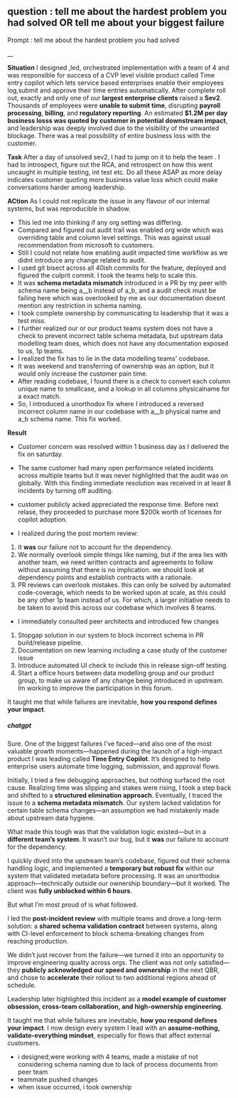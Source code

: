 question : tell me about the hardest problem you had solved
    OR
    tell me about your biggest failure
--
Prompt : tell me about the hardest problem you had solved

__

**Situation**
I designed ,led, orchestrated implementation with a team of 4 and was responsible for success of  a CVP level visible product called Time entry copilot which lets service based enterprises enable their employees log,submit and approve their time entries automatically.
After complete roll out, exactly and only one of our **largest enterprise clients** raised a **Sev2**. Thousands of employees were **unable to submit time**, disrupting **payroll processing**, **billing**, and **regulatory reporting**. An estimated **\$1.2M per day business losss was quoted by customer in potential downstream impact**, and leadership was deeply involved due to the visibility of the unwanted blockage. There was a real possibility of entire business loss with the customer.

**Task**
After a day of unsolved sev2, I had to jump on it to help the team . I had to introspect, figure out the RCA, and retrospect on how this went uncaught in multiple testing, int test etc. Do all these ASAP as more delay indicates customer quoting more business value loss which could make conversations harder among leadership.

**ACtion**
As I could not replicate the issue in any flavour of our internal systems, but was reproducible in shadow.
- This led me into thinking if any org setting was differing. 
- Compared and figured out audit trail was enabled org wide which was overriding table and column level settings. This was against usual recommendation from microsoft to customers. 
- Still I could not relate how enabling audit impacted time workflow as we didnt introduce any change related to audit.
- I used git bisect across all 40ish commits for the feature, deployed and figured the culprit commit. I took the teams help to scale this.
- It was **schema metadata mismatch** introduced in a PR by my peer with schema name being a__b instead of a_b, and a audit check must be failing here which was overlooked by me as our documentation doesnt mention any restriction in schema naming.
- I took complete ownership by communicating to leadership that it was a test miss.
-  I further realized our or our product teams system does not have a check to prevent incorrect table schema metadata, but upstream data modelling team does, which does not have any documentation exposed to us, 1p teams.
- I realized the fix has to lie in the data modelling teams' codebase.
- It was weekend and transferring of ownership was an option, but it would only increase the customer pain time.
- After reading codebase, I found there is a check to convert each column unique name to smallcase, and a lookup in all columns physicalname for a exact match.
- So, I introduced a unorthodox fix where I introduced a reversed incorrect column name in our codebase with a__b physical name and a_b schema name. This fix worked.

**Result**

- Customer concern was resolved within 1 business day as I delivered the fix on saturday.
- The same customer had many open performance related incidents across multiple teams but it was never highlighted that the audit was on globally. With this finding immediate resolution was received in at least 8 incidents by turning off auditing.
- customer publicly acked appreciated the response time. Before next relase, they proceeded to purchase more $200k worth of licenses for copilot adoption.

- I realized during the post mortem review:
1. It **was** our failure not to account for the dependency. 
2. We normally overlook simple things like naming, but if the area lies with another team, we need written contracts and agreements to follow without assuming that there is no implication. we should look at dependency points and establish contracts with a rationale.
3. PR reviews can overlook mistakes. this can only be solved by automated code-coverage, which needs to be worked upon at scale, as this could be any other 1p team instead of us. For which, a larger initiative needs to be taken to avoid this across our codebase which involves 8 teams.

-  I immediately consulted peer architects and introduced few changes
1. Stopgap solution in our system to block incorrect schema in PR build/release pipeline.
2. Documentation on new learning including a case study of the customer issue
3. Introduce automated UI check to include this in release sign-off testing.
4. Start a office hours between data modelling group and our product group, to make us aware of any change being introduced in upstream. Im working to improve the participation in this forum.

It taught me that while failures are inevitable, **how you respond defines your impact**.







##### ***chatgpt***

Sure. One of the biggest failures I’ve faced—and also one of the most valuable growth moments—happened during the launch of a high-impact product I was leading called **Time Entry Copilot**. It’s designed to help enterprise users automate time logging, submission, and approval flows.

Initially, I tried a few debugging approaches, but nothing surfaced the root cause. Realizing time was slipping and stakes were rising, I took a step back and shifted to a **structured elimination approach**. Eventually, I traced the issue to a **schema metadata mismatch**. Our system lacked validation for certain table schema changes—an assumption we had mistakenly made about upstream data hygiene.

What made this tough was that the validation logic existed—but in a **different team’s system**. It wasn’t our bug, but it **was** our failure to account for the dependency.

I quickly dived into the upstream team’s codebase, figured out their schema handling logic, and implemented a **temporary but robust fix** within our system that validated metadata before processing. It was an unorthodox approach—technically outside our ownership boundary—but it worked. The client was **fully unblocked within 6 hours**.

But what I’m most proud of is what followed.

I led the **post-incident review** with multiple teams and drove a long-term solution: a **shared schema validation contract** between systems, along with CI-level enforcement to block schema-breaking changes from reaching production.

We didn’t just recover from the failure—we turned it into an opportunity to improve engineering quality across orgs. The client was not only satisfied—they **publicly acknowledged our speed and ownership** in the next QBR, and chose to **accelerate** their rollout to two additional regions ahead of schedule.

Leadership later highlighted this incident as a **model example of customer obsession, cross-team collaboration, and high-ownership engineering**.

It taught me that while failures are inevitable, **how you respond defines your impact**. I now design every system I lead with an **assume-nothing, validate-everything mindset**, especially for flows that affect external customers.


- i designed,were working with 4 teams, made a mistake of not considering schema naming due to lack of process documents from peer team
- teammate pushed changes
- when issue occurred, i took ownership